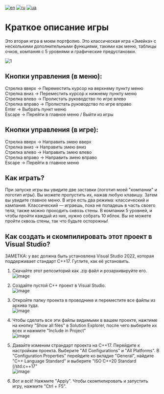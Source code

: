 [![en](https://img.shields.io/badge/Language-English-red.svg)](https://github.com/demianblogan/Game-Console_Snake/edit/main/README.md)
[![ru](https://img.shields.io/badge/Language-Russian-blue.svg)](https://github.com/demianblogan/Game-Console_Snake/blob/main/README.ru.md)
[![ua](https://img.shields.io/badge/Language-Ukrainian-green.svg)](https://github.com/demianblogan/Game-Console_Snake/blob/main/README.ua.md)

# Краткое описание игры
Это вторая игра в моем портфолио. Это классическая игра «Змейка» с несколькими дополнительными функциями, такими как меню, таблицы очков, компания с 5 уровнями и графические предустановки.

![1](https://github.com/demianblogan/Game-Console_Snake/assets/105989117/6366a978-9c50-4139-8ec0-bc563450f89e)

## **Кнопки управления (в меню):**<br />
Стрелка вверх -> Переместить курсор на верхнему пункту меню<br />
Стрелка вниз -> Переместить курсор к нижнему пункту меню<br />
Стрелка влево -> Пролистать руководство по игре влево<br />
Стрелка вправо -> Пролистать руководство по игре вправо<br />
Enter -> Выбрать пункт меню<br />
Escape -> Перейти в главное меню / Выйти из игры<br />

## **Кнопки управления (в игре):**<br />
Стрелка вверх -> Направить змею вверх<br />
Стрелка вниз -> Направить змею вниз<br />
Стрелка влево -> Направить змею влево<br />
Стрелка вправо -> Направить змею вправо<br />
Escape -> Перейти в главное меню<br />

## **Как играть?**<br />
При запуске игры вы увидите две заставки (логотип моей "компании" и логотип игры). Вы можете пропустить их, нажав любую клавишу. Затем вы увидите главное меню. В игре есть два режима: классический и кампания. Классический — играешь, пока не попадешь в часть своего тела, также можно проходить сквозь стены. В компании 5 уровней, и чтобы пройти каждый из них, нужно собрать 10 яблок. Вы не можете пройти сквозь стены, так что будьте осторожны!

## **Как создать и скомпилировать этот проект в Visual Studio?**<br />
ЗАМЕТКА: у вас должна быть установлена Visual Studio 2022, которая поддерживает стандарт C++17. Гуглите, как её установить.<br />

1. Скачайте этот репозиторий как .zip файл и розархивируйте его.<br />
![image](https://github.com/demianblogan/Game-Console_Snake/assets/105989117/caa1594d-2431-4a75-9ac6-bdd0313911b8)

2. Создайте пустой C++ проект в Visual Studio.<br />
![image](https://github.com/demianblogan/Game-Console_Snake/assets/105989117/cbe4365d-a216-415e-be7a-3e93a2ca1325)

3. Откройте папку проекта в проводнике и переместите все файлы из архива туда.<br />
![image](https://github.com/demianblogan/Game-Console_Snake/assets/105989117/68cf7224-f600-4c2a-835b-c407ccdc367d)

4. Чтобы сделать все эти файлы видимыми в вашем проекте, нажтиме на кнопку "Show all files" в Solution Explorer, после чего выберите их всех и нажмите "Include in Project"<br />
![image](https://github.com/demianblogan/Game-Console_Snake/assets/105989117/7e145faf-8aa6-4cef-8550-7dd5f16182b3)

5. Давайте изменим страндарт проекта на C++17. Перейдите к настройкам проекта. Выберите "All Configurations" и "All Platforms". В "Configuration Properties" перейдите ко вкладке "General", найдите "C++ Language Standard" и выберите "ISO C++20 Standard (/std:c++17"<br />
![image](https://github.com/demianblogan/Game-Console_Snake/assets/105989117/f468265d-2ad4-4c5a-9b53-4c942198646d)

6. Вот и всё! Нажмите "Apply". Чтобы скомпилировать и запустить игру, нажмите "Ctrl + F5".
